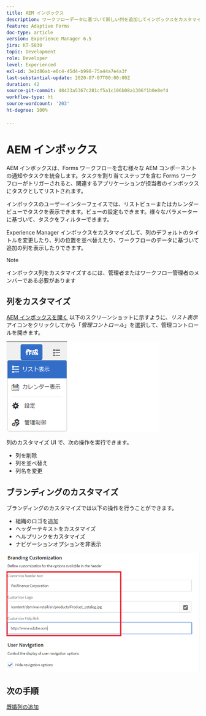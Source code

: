 ```yaml
---
title: AEM インボックス
description: ワークフローデータに基づいて新しい列を追加してインボックスをカスタマイズします。
feature: Adaptive Forms
doc-type: article
version: Experience Manager 6.5
jira: KT-5830
topic: Development
role: Developer
level: Experienced
exl-id: 3e1d86ab-e0c4-45d4-b998-75a44a7e4a3f
last-substantial-update: 2020-07-07T00:00:00Z
duration: 42
source-git-commit: 48433a5367c281cf5a1c106b08a1306f1b0e8ef4
workflow-type: ht
source-wordcount: '203'
ht-degree: 100%

---
```


# AEM インボックス

AEM インボックスは、Forms ワークフローを含む様々な AEM コンポーネントの通知やタスクを統合します。タスクを割り当てステップを含む Forms ワークフローがトリガーされると、関連するアプリケーションが担当者のインボックスにタスクとしてリストされます。

インボックスのユーザーインターフェイスでは、リストビューまたはカレンダービューでタスクを表示できます。ビューの設定もできます。様々なパラメーターに基づいて、タスクをフィルターできます。

Experience Manager インボックスをカスタマイズして、列のデフォルトのタイトルを変更したり、列の位置を並べ替えたり、ワークフローのデータに基づいて追加の列を表示したりできます。

>[!NOTE]
>
>インボックス列をカスタマイズするには、管理者またはワークフロー管理者のメンバーである必要があります

## 列をカスタマイズ

[AEM インボックスを開く](http://localhost:4502/aem/inbox)
以下のスクリーンショットに示すように、_リスト表示_&#x200B;アイコンをクリックしてから「_管理コントロール_」を選択して、管理コントロールを開きます。

![admin-control](assets/open-customization.png)

列のカスタマイズ UI で、次の操作を実行できます。

* 列を削除
* 列を並べ替え
* 列名を変更

## ブランディングのカスタマイズ

ブランディングのカスタマイズでは以下の操作を行うことができます。

* 組織のロゴを追加
* ヘッダーテキストをカスタマイズ
* ヘルプリンクをカスタマイズ
* ナビゲーションオプションを非表示

![inbox-branding](assets/branding-customization.PNG)

## 次の手順

[既婚列の追加](./add-married-column.md)
